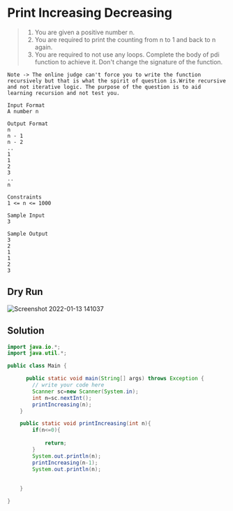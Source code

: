 # Print Increasing Decreasing

> 1. You are given a positive number n. 
> 2. You are required to print the counting from n to 1 and back to n again.
> 3. You are required to not use any loops. Complete the body of pdi function to achieve it. Don't change the signature of the function.

```text
Note -> The online judge can't force you to write the function recursively but that is what the spirit of question is.Write recursive and not iterative logic. The purpose of the question is to aid learning recursion and not test you.

Input Format
A number n

Output Format
n
n - 1
n - 2
..
1
1
2
3
..
n

Constraints
1 <= n <= 1000

Sample Input
3

Sample Output
3
2
1
1
2
3
```
## Dry Run
![Screenshot 2022-01-13 141037](https://user-images.githubusercontent.com/64803628/149295616-acf2537a-63f1-47e5-bae7-d3056820aa3d.png)

## Solution
```java
import java.io.*;
import java.util.*;

public class Main {

      public static void main(String[] args) throws Exception {
        // write your code here
        Scanner sc=new Scanner(System.in);
        int n=sc.nextInt();
        printIncreasing(n);
    }

    public static void printIncreasing(int n){
        if(n<=0){
           
            return;
        }
        System.out.println(n);
        printIncreasing(n-1);
        System.out.println(n);
        
        
    }

}
```
